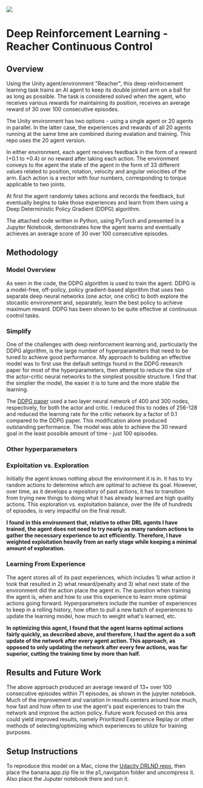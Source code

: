 <img src="https://s3.amazonaws.com/video.udacity-data.com/topher/2018/June/5b1ea778_reacher/reacher.gif" halign="center" />


# Deep Reinforcement Learning - Reacher Continuous Control

## Overview
Using the Unity agent/environment "Reacher", this deep reinforcement learning task trains an AI agent to keep its double jointed arm on a ball for as long as possible. The task is considered solved when the agent, who receives various rewards for maintaining its position, receives an average reward of 30 over 100 consecutive episodes.

The Unity environment has two options - using a single agent or 20 agents in parallel. In the latter case, the experiences and rewards of all 20 agents running at the same time are combined during evalation and training. This repo uses the 20 agent version.

In either environment, each agent receives feedback in the form of a reward (+0.1 to +0.4) or no reward after taking each action. The environment conveys to the agent the state of the agent in the form of 33 different values related to position, rotation, velocity and angular velocities of the arm. Each action is a vector with four numbers, corresponding to torque applicable to two joints.

At first the agent randomly takes actions and records the feedback, but eventually begins to take those experiences and learn from them using a Deep Deterministic Policy Gradient (DDPG) algorithm.

The attached code written in Python, using PyTorch and presented in a Jupyter Notebook, demonstrates how the agent learns and eventually achieves an average score of 30 over 100 consecutive episodes.

## Methodology

### Model Overview
As seen in the code, the DDPG algorithm is used to train the agent. DDPG is a model-free, off-policy, policy gradient-based algorithm that uses two separate deep neural networks (one actor, one critic) to both explore the stocastic environment and, separately, learn the best policy to achieve maximum reward. DDPG has been shown to be quite effective at continuous control tasks.

### Simplify
One of the challenges with deep reinforcement learning and, particularly the DDPG algorithm, is the large number of hyperparameters that need to be tuned to achieve good performance. My approach to building an effective model was to first use the default settings found in the DDPG research paper for most of the hyperparameters, then attempt to reduce the size of the actor-critic neural networks to the simplest possible structure. I find that the simplier the model, the easier it is to tune and the more stable the learning. 

The <a href="https://arxiv.org/pdf/1509.02971.pdf" atarget="_blank">DDPG paper</a> used a two layer neural network of 400 and 300 nodes, respectively, for both the actor and critic. I reduced this to nodes of 256-128 and reduced the learning rate for the critic network by a factor of 0.1 compared to the DDPG paper. This modification alone produced outstanding performance. The model was able to achieve the 30 reward goal in the least possible amount of time - just 100 episodes.

### Other hyperparameters


### Exploitation vs. Exploration

Initially the agent knows nothing about the environment it is in. It has to try random actions to determine which are optimal to achieve its goal. However, over time, as it develops a repository of past actions, it has to transition from trying new things to doing what it has already learned are high quality actions. This exploration vs. exploitation balance, over the life of hundreds of episodes, is very impactful on the final result. 

<strong>I found in this environment that, relative to other DRL agents I have trained, the agent does not need to try nearly as many random actions to gather the necessary experience to act efficiently. Therefore, I have weighted exploitation heavily from an early stage while keeping a minimal amount of exploration.</strong>

### Learning From Experience

The agent stores all of its past experiences, which includes 1) what action it took that resulted in 2) what reward/penalty and 3) what next state of the environment did the action place the agent in. The question when training the agent is, when and how to use this experience to learn more optimal actions going forward. Hyperparameters include the number of experiences to keep in a rolling history, how often to pull a new batch of experiences to update the learning model, how much to weight what's learned, etc. 

<strong>In optimizing this agent, I found that the agent learns optimal actions fairly quickly, as described above, and therefore, I had the agent do a soft update of the network after every agent action. This approach, as opposed to only updating the network after every few actions, was far superior, cutting the training time by more than half.</strong>

## Results and Future Work

The above approach produced an average reward of 13+ over 100 consecutive episodes within 71 episodes, as shown in the jupyter notebook. Much of the improvement and variation in results centers around how much, how fast and how often to use the agent's past experiences to train the network and improve the action policy. Future work focused on this area could yield improved results, namely Prioritized Experience Replay or other methods of selecting/optimizing which experiences to utilize for training purposes.

## Setup Instructions

To reproduce this model on a Mac, clone the <a href="https://github.com/udacity/deep-reinforcement-learning">Udacity DRLND repo</a>, then place the banana.app.zip file in the p1_navigation folder and uncompress it. Also place the Juputer notebook there and run it.
